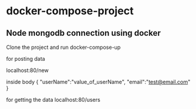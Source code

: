 # docker-compose-project
## Node mongodb  connection using docker
Clone the project and run docker-compose-up

for posting data

localhost:80/new

inside body
{
    "userName":"value_of_userName",
    "email":"test@email.com"
}

for getting the data
localhost:80/users
